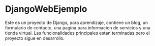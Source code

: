 # DjangoWebEjemplo
Este es un proyecto de Django, para aprendizaje, contiene un blog, un formulario de contacto, una pagina para informacion de servicios y una tienda virtual.
Las funcionalidades principales estan terminadas pero el proyecto sigue en desarrollo.
